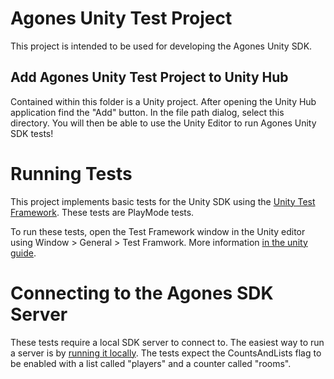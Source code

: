 # Agones Unity Test Project

This project is intended to be used for developing the Agones Unity SDK.

## Add Agones Unity Test Project to Unity Hub

Contained within this folder is a Unity project. After opening the Unity Hub application find the "Add" button. In the file path dialog, select this directory. You will then be able to use the Unity Editor to run Agones Unity SDK tests!

# Running Tests

This project implements basic tests for the Unity SDK using the [Unity Test Framework](https://docs.unity3d.com/Packages/com.unity.test-framework@1.1/manual/index.html). These tests are PlayMode tests.

To run these tests, open the Test Framework window in the Unity editor using Window > General > Test Framwork. More information [in the unity guide](https://docs.unity3d.com/Packages/com.unity.test-framework@1.1/manual/workflow-run-test.html).

# Connecting to the Agones SDK Server

These tests require a local SDK server to connect to. The easiest way to run a server is by [running it locally](https://agones.dev/site/docs/guides/client-sdks/local/#running-the-sdk-server). The tests expect the CountsAndLists flag to be enabled with a list called "players" and a counter called "rooms".
